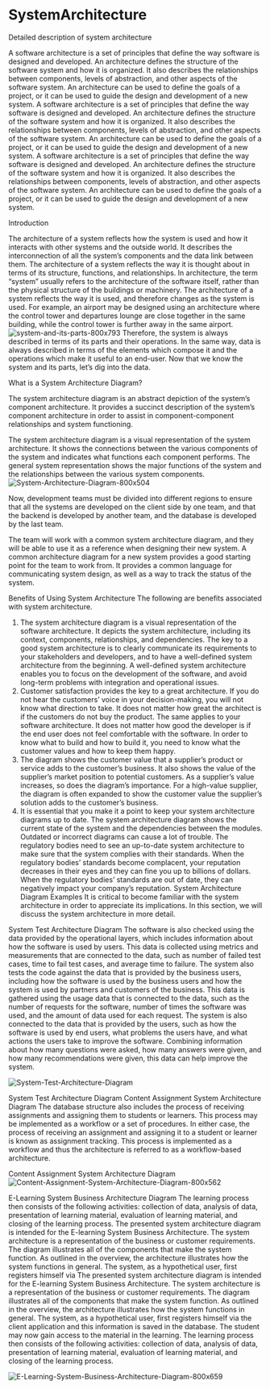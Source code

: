 # SystemArchitecture
Detailed description of system architecture

A software architecture is a set of principles that define the way software is designed and developed. An architecture defines the structure of the software system and how it is organized. It also describes the relationships between components, levels of abstraction, and other aspects of the software system. An architecture can be used to define the goals of a project, or it can be used to guide the design and development of a new system. A software architecture is a set of principles that define the way software is designed and developed. An architecture defines the structure of the software system and how it is organized. It also describes the relationships between components, levels of abstraction, and other aspects of the software system. An architecture can be used to define the goals of a project, or it can be used to guide the design and development of a new system. A software architecture is a set of principles that define the way software is designed and developed. An architecture defines the structure of the software system and how it is organized. It also describes the relationships between components, levels of abstraction, and other aspects of the software system. An architecture can be used to define the goals of a project, or it can be used to guide the design and development of a new system.

Introduction

The architecture of a system reflects how the system is used and how it interacts with other systems and the outside world. It describes the interconnection of all the system’s components and the data link between them. The architecture of a system reflects the way it is thought about in terms of its structure, functions, and relationships. In architecture, the term “system” usually refers to the architecture of the software itself, rather than the physical structure of the buildings or machinery. The architecture of a system reflects the way it is used, and therefore changes as the system is used. For example, an airport may be designed using an architecture where the control tower and departures lounge are close together in the same building, while the control tower is further away in the same airport.
![system-and-its-parts-800x793](https://user-images.githubusercontent.com/81725794/177192232-b2f1c12f-7741-4661-9861-97447b08ea34.png)
Therefore, the system is always described in terms of its parts and their operations. In the same way, data is always described in terms of the elements which compose it and the operations which make it useful to an end-user. Now that we know the system and its parts, let’s dig into the data.

What is a System Architecture Diagram? 

The system architecture diagram is an abstract depiction of the system’s component architecture. It provides a succinct description of the system’s component architecture in order to assist in component-component relationships and system functioning. 

The system architecture diagram is a visual representation of the system architecture. It shows the connections between the various components of the system and indicates what functions each component performs. The general system representation shows the major functions of the system and the relationships between the various system components.
![System-Architecture-Diagram-800x504](https://user-images.githubusercontent.com/81725794/177192445-d0d80454-9590-48ef-b48c-fa18f1a536ed.png)

Now, development teams must be divided into different regions to ensure that all the systems are developed on the client side by one team, and that the backend is developed by another team, and the database is developed by the last team.

The team will work with a common system architecture diagram, and they will be able to use it as a reference when designing their new system. A common architecture diagram for a new system provides a good starting point for the team to work from. It provides a common language for communicating system design, as well as a way to track the status of the system.


Benefits of Using System Architecture
The following are benefits associated with system architecture.

1. The system architecture diagram is a visual representation of the software architecture. It depicts the system architecture, including its context, components, relationships, and dependencies. The key to a good system architecture is to clearly communicate its requirements to your stakeholders and developers, and to have a well-defined system architecture from the beginning. A well-defined system architecture enables you to focus on the development of the software, and avoid long-term problems with integration and operational issues.
2. Customer satisfaction provides the key to a great architecture. If you do not hear the customers’ voice in your decision-making, you will not know what direction to take. It does not matter how great the architect is if the customers do not buy the product. The same applies to your software architecture. It does not matter how good the developer is if the end user does not feel comfortable with the software. In order to know what to build and how to build it, you need to know what the customer values and how to keep them happy.
3. The diagram shows the customer value that a supplier’s product or service adds to the customer’s business. It also shows the value of the supplier’s market position to potential customers. As a supplier’s value increases, so does the diagram’s importance. For a high-value supplier, the diagram is often expanded to show the customer value the supplier’s solution adds to the customer’s business.
4. It is essential that you make it a point to keep your system architecture diagrams up to date. The system architecture diagram shows the current state of the system and the dependencies between the modules. Outdated or incorrect diagrams can cause a lot of trouble. The regulatory bodies need to see an up-to-date system architecture to make sure that the system complies with their standards. When the regulatory bodies’ standards become complacent, your reputation decreases in their eyes and they can fine you up to billions of dollars. When the regulatory bodies’ standards are out of date, they can negatively impact your company’s reputation.
System Architecture Diagram Examples
It is critical to become familiar with the system architecture in order to appreciate its implications. In this section, we will discuss the system architecture in more detail.

System Test Architecture Diagram
The software is also checked using the data provided by the operational layers, which includes information about how the software is used by users. This data is collected using metrics and measurements that are connected to the data, such as number of failed test cases, time to fail test cases, and average time to failure. The system also tests the code against the data that is provided by the business users, including how the software is used by the business users and how the system is used by partners and customers of the business. This data is gathered using the usage data that is connected to the data, such as the number of requests for the software, number of times the software was used, and the amount of data used for each request. The system is also connected to the data that is provided by the users, such as how the software is used by end users, what problems the users have, and what actions the users take to improve the software. Combining information about how many questions were asked, how many answers were given, and how many recommendations were given, this data can help improve the system.

![System-Test-Architecture-Diagram](https://user-images.githubusercontent.com/81725794/177193029-8b58f9b5-db8e-4b6e-a030-721bbe2b2d97.png)


System Test Architecture Diagram
Content Assignment System Architecture Diagram
The database structure also includes the process of receiving assignments and assigning them to students or learners. This process may be implemented as a workflow or a set of procedures. In either case, the process of receiving an assignment and assigning it to a student or learner is known as assignment tracking. This process is implemented as a workflow and thus the architecture is referred to as a workflow-based architecture.

Content Assignment System Architecture Diagram
![Content-Assignment-System-Architecture-Diagram-800x562](https://user-images.githubusercontent.com/81725794/177193045-06ee7f2e-00fb-47d6-a9c0-b7fc83f4ad2a.png)

E-Learning System Business Architecture Diagram
The learning process then consists of the following activities: collection of data, analysis of data, presentation of learning material, evaluation of learning material, and closing of the learning process. The presented system architecture diagram is intended for the E-learning System Business Architecture. The system architecture is a representation of the business or customer requirements. The diagram illustrates all of the components that make the system function. As outlined in the overview, the architecture illustrates how the system functions in general. The system, as a hypothetical user, first registers himself via The presented system architecture diagram is intended for the E-learning System Business Architecture. The system architecture is a representation of the business or customer requirements. The diagram illustrates all of the components that make the system function. As outlined in the overview, the architecture illustrates how the system functions in general. The system, as a hypothetical user, first registers himself via the client application and this information is saved in the database. The student may now gain access to the material in the learning. The learning process then consists of the following activities: collection of data, analysis of data, presentation of learning material, evaluation of learning material, and closing of the learning process.

![E-Learning-System-Business-Architecture-Diagram-800x659](https://user-images.githubusercontent.com/81725794/177193179-8cd254bb-5d84-4a63-8b36-d61fe6189748.png)

